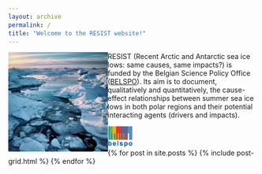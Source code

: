 ```yaml
---
layout: archive
permalink: /
title: "Welcome to the RESIST website!"
---
```


<img style="float: left;" src="/images/seaice.png" alt="Sea ice"  width="40%"> 

RESIST (Recent Arctic and Antarctic sea ice lows: same causes, same impacts?) is funded by the Belgian Science Policy Office ([BELSPO](https://www.belspo.be/belspo/index_en.stm)). Its aim is to document, qualitatively and quantitatively, the cause-effect relationships between summer sea ice lows in both polar regions and their potential interacting agents (drivers and impacts).

<img src="/images/BELSPO_logo.jpg" height="10%" width="10%"> 

<div class="tiles">
{% for post in site.posts %}
	{% include post-grid.html %}
{% endfor %}
</div><!-- /.tiles -->
